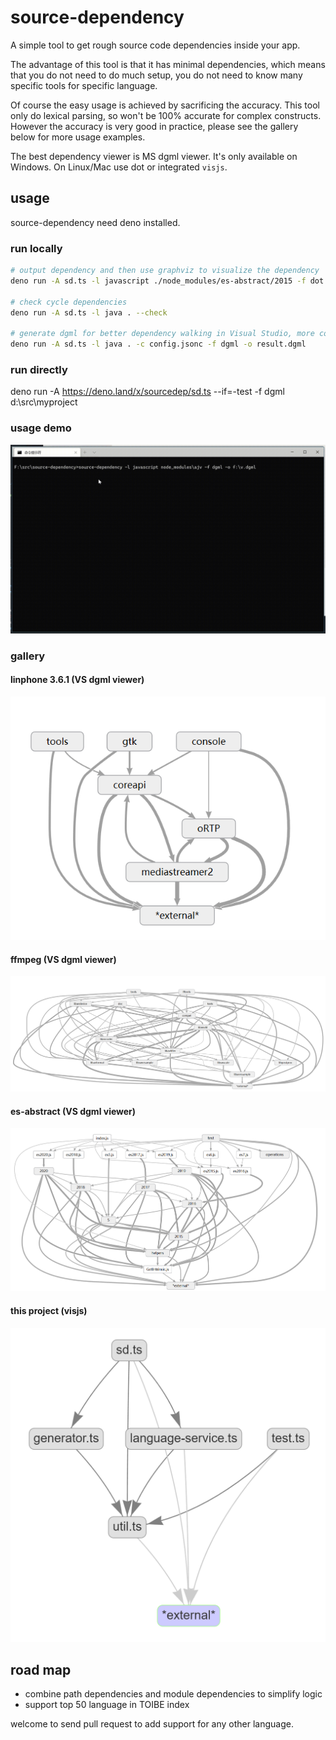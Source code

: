 # source-dependency

A simple tool to get rough source code dependencies inside your app.

The advantage of this tool is that it has minimal dependencies, which means that you do not need to do much setup, you do not need to know many specific tools for specific language.

Of course the easy usage is achieved by sacrificing the accuracy. This tool only do lexical parsing, so won't be 100% accurate for complex constructs. However the accuracy is very good in practice, please see the gallery below for more usage examples.

The best dependency viewer is MS dgml viewer. It's only available on Windows. On Linux/Mac use dot or integrated `visjs`.

## usage

source-dependency need deno installed.

### run locally

```bash
# output dependency and then use graphviz to visualize the dependency
deno run -A sd.ts -l javascript ./node_modules/es-abstract/2015 -f dot | dot -Tsvg >~/v.svg

# check cycle dependencies
deno run -A sd.ts -l java . --check

# generate dgml for better dependency walking in Visual Studio, more config is in config.jsonc
deno run -A sd.ts -l java . -c config.jsonc -f dgml -o result.dgml

```

### run directly

deno run -A https://deno.land/x/sourcedep/sd.ts --if=-test -f dgml d:\src\myproject

### usage demo

![demo](demo.gif)

### gallery

#### linphone 3.6.1 (VS dgml viewer)

![linphone](doc/gallery/linphone3.6.1.png)

#### ffmpeg (VS dgml viewer)

![ffmpeg](doc/gallery/ffmpeg.png)

#### es-abstract (VS dgml viewer)

![es-abstract](doc/gallery/es-abstract.png)

#### this project (visjs)

![this project](doc/gallery/visjs.png)

## road map

- combine path dependencies and module dependencies to simplify logic
- support top 50 language in TOIBE index

welcome to send pull request to add support for any other language.
